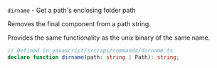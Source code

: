 `dirname` - Get a path's enclosing folder path

Removes the final component from a path string.

Provides the same functionality as the unix binary of the same name.

```ts
// Defined in yavascript/src/api/commands/dirname.ts
declare function dirname(path: string | Path): string;
```

